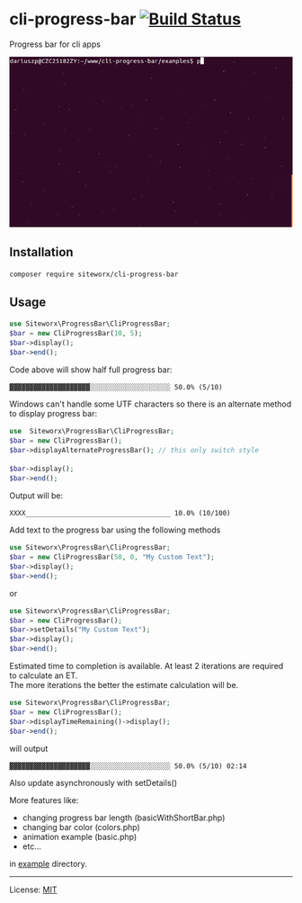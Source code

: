 # cli-progress-bar [![Build Status](https://travis-ci.org/siteworxpro/cli-progress-bar.svg?branch=master)](https://travis-ci.org/siteworxpro/cli-progress-bar)
Progress bar for cli apps

![example animation](examples/img/terminal.gif)

## Installation

```bash
composer require siteworx/cli-progress-bar
```

## Usage

```php
use Siteworx\ProgressBar\CliProgressBar;
$bar = new CliProgressBar(10, 5);
$bar->display();
$bar->end();
```

Code above will show half full progress bar:

```
▓▓▓▓▓▓▓▓▓▓▓▓▓▓▓▓▓▓▓▓░░░░░░░░░░░░░░░░░░░░ 50.0% (5/10)
```

Windows can't handle some UTF characters so there is an alternate method to display progress bar:

```php
use  Siteworx\ProgressBar\CliProgressBar;
$bar = new CliProgressBar();
$bar->displayAlternateProgressBar(); // this only switch style

$bar->display();
$bar->end();
```

Output will be:

```
XXXX____________________________________ 10.0% (10/100)
```

Add text to the progress bar using the following methods
```php
use Siteworx\ProgressBar\CliProgressBar;
$bar = new CliProgressBar(50, 0, "My Custom Text");
$bar->display();
$bar->end();
```
or
```php
use Siteworx\ProgressBar\CliProgressBar;
$bar = new CliProgressBar();
$bar->setDetails("My Custom Text");
$bar->display();
$bar->end();
```

Estimated time to completion is available. At least 2 iterations are required to calculate an ET.  
The more iterations the better the estimate calculation will be. 

```php
use Siteworx\ProgressBar\CliProgressBar;
$bar = new CliProgressBar();
$bar->displayTimeRemaining()->display();
$bar->end();
```

will output
```
▓▓▓▓▓▓▓▓▓▓▓▓▓▓▓▓▓▓▓▓░░░░░░░░░░░░░░░░░░░░ 50.0% (5/10) 02:14
```


Also update asynchronously with setDetails()

More features like:
- changing progress bar length (basicWithShortBar.php)
- changing bar color (colors.php)
- animation example (basic.php)
- etc...

in [example](examples/) directory.

----

License: [MIT](https://opensource.org/licenses/MIT)